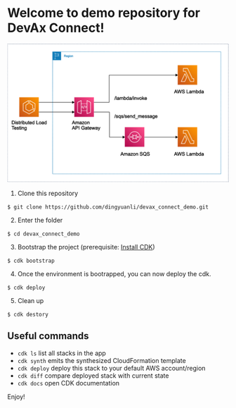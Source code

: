 
# Welcome to demo repository for DevAx Connect!

![1](devax_connect_demo.png)

1. Clone this repository
```
$ git clone https://github.com/dingyuanli/devax_connect_demo.git
```

2. Enter the folder

```
$ cd devax_connect_demo
```

3. Bootstrap the project (prerequisite: [Install CDK](https://docs.aws.amazon.com/cdk/v2/guide/cli.html))

```
$ cdk bootstrap
```

4. Once the environment is bootrapped, you can now deploy the cdk.

```
$ cdk deploy
```
5. Clean up
```
$ cdk destory
```


## Useful commands

 * `cdk ls`          list all stacks in the app
 * `cdk synth`       emits the synthesized CloudFormation template
 * `cdk deploy`      deploy this stack to your default AWS account/region
 * `cdk diff`        compare deployed stack with current state
 * `cdk docs`        open CDK documentation

Enjoy!
